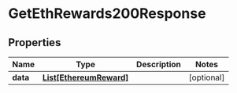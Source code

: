# GetEthRewards200Response


## Properties
Name | Type | Description | Notes
------------ | ------------- | ------------- | -------------
**data** | [**List[EthereumReward]**](EthereumReward.md) |  | [optional] 


